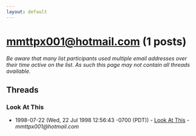 ```yaml
---
layout: default
---
```


# mmttpx001@hotmail.com (1 posts)

_Be aware that many list participants used multiple email addresses over their time active on the list. As such this page may not contain all threads available._

## Threads

### Look At This
+ 1998-07-22 (Wed, 22 Jul 1998 12:56:43 -0700 (PDT)) - [Look At This](/archive/1998/07/1f7af9b18267bfac73e2789a1eab8588ac69f9f575b6276d89340107c1eb51d1) - _mmttpx001@hotmail.com_


